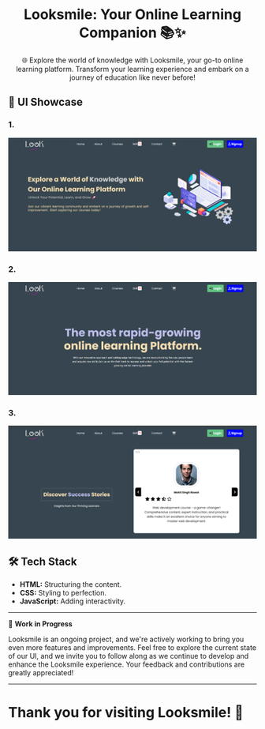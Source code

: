 <div align="center">

# Looksmile: Your Online Learning Companion 📚✨

🌐 Explore the world of knowledge with Looksmile, your go-to online learning platform. Transform your learning experience and embark on a journey of education like never before!

</div>

## 🎨 UI Showcase

### 1.
![Alt text](image.png)
### 2.
![Alt text](image-2.png)
### 3.
![Alt text](image-1.png)

## 🛠️ Tech Stack

- **HTML:** Structuring the content.
- **CSS:** Styling to perfection.
- **JavaScript:** Adding interactivity.

---

🚧 **Work in Progress**

Looksmile is an ongoing project, and we're actively working to bring you even more features and improvements. Feel free to explore the current state of our UI, and we invite you to follow along as we continue to develop and enhance the Looksmile experience. Your feedback and contributions are greatly appreciated!

---

# Thank you for visiting Looksmile! 🌟
